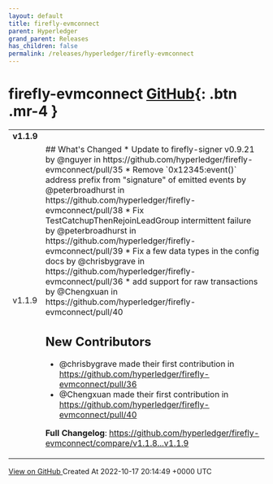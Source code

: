 ```yaml
---
layout: default
title: firefly-evmconnect
parent: Hyperledger
grand_parent: Releases
has_children: false
permalink: /releases/hyperledger/firefly-evmconnect
---
```


# firefly-evmconnect <span class="fs-3 right-align">[GitHub](https://github.com/hyperledger/firefly-evmconnect){: .btn .mr-4 }</span>


<div>
    <table>
        <tr>
            <td colspan="2">
                <b>
                    v1.1.9
                </b>
            </td>
        </tr>
        <tr>
            <td>
                <span class="chip">
                    v1.1.9
                </span>
            </td>
            <td>
                ## What's Changed
* Update to firefly-signer v0.9.21 by @nguyer in https://github.com/hyperledger/firefly-evmconnect/pull/35
* Remove `0x12345:event()` address prefix from "signature" of emitted events by @peterbroadhurst in https://github.com/hyperledger/firefly-evmconnect/pull/38
* Fix TestCatchupThenRejoinLeadGroup intermittent failure by @peterbroadhurst in https://github.com/hyperledger/firefly-evmconnect/pull/39
* Fix a few data types in the config docs by @chrisbygrave in https://github.com/hyperledger/firefly-evmconnect/pull/36
* add support for raw transactions by @Chengxuan in https://github.com/hyperledger/firefly-evmconnect/pull/40

## New Contributors
* @chrisbygrave made their first contribution in https://github.com/hyperledger/firefly-evmconnect/pull/36
* @Chengxuan made their first contribution in https://github.com/hyperledger/firefly-evmconnect/pull/40

**Full Changelog**: https://github.com/hyperledger/firefly-evmconnect/compare/v1.1.8...v1.1.9
            </td>
        </tr>
    </table>
    <a href="https://github.com/hyperledger/firefly-evmconnect/releases/tag/v1.1.9" class=".btn">
        View on GitHub
    </a>
    <span class="right-align">
        Created At 2022-10-17 20:14:49 +0000 UTC
    </span>
</div>

